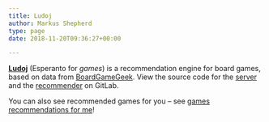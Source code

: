 ```yaml
---
title: Ludoj
author: Markus Shepherd
type: page
date: 2018-11-20T09:36:27+00:00

---
```

<a href="https://ludoj.herokuapp.com/" target="_blank"><strong>Ludoj</strong></a> (Esperanto for _games_) is a recommendation engine for board games, based on data from <a href="https://boardgamegeek.com/" rel="noopener" target="_blank">BoardGameGeek</a>. View the source code for the <a href="https://gitlab.com/mshepherd/ludoj-server" rel="noopener" target="_blank">server</a> and the <a href="https://gitlab.com/mshepherd/ludoj-recommender" rel="noopener" target="_blank">recommender</a> on GitLab.

You can also see recommended games for you – see <a href="https://ludoj.herokuapp.com/#/?user=Markus%20Shepherd" target="_blank">games recommendations for me</a>!